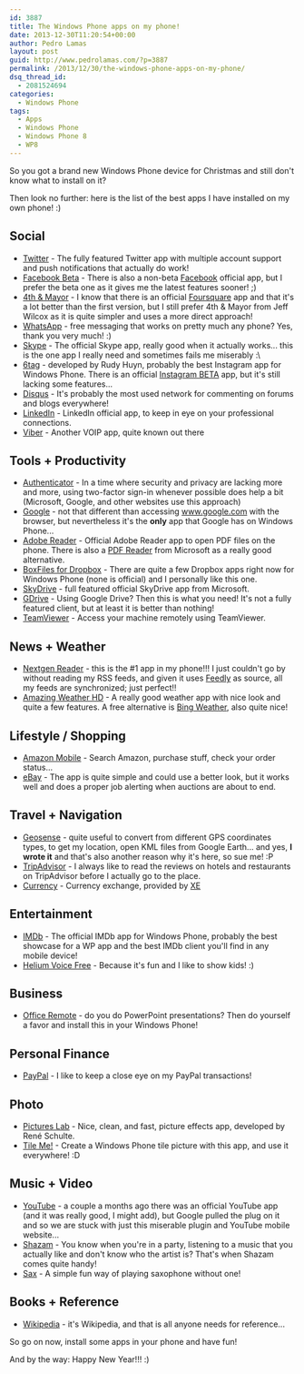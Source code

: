 ```yaml
---
id: 3887
title: The Windows Phone apps on my phone!
date: 2013-12-30T11:20:54+00:00
author: Pedro Lamas
layout: post
guid: http://www.pedrolamas.com/?p=3887
permalink: /2013/12/30/the-windows-phone-apps-on-my-phone/
dsq_thread_id:
  - 2081524694
categories:
  - Windows Phone
tags:
  - Apps
  - Windows Phone
  - Windows Phone 8
  - WP8
---
```

So you got a brand new Windows Phone device for Christmas and still don't know what to install on it?

Then look no further: here is the list of the best apps I have installed on my own phone! :)

## Social

* [Twitter](http://www.windowsphone.com/s?appid=0b792c7c-14dc-df11-a844-00237de2db9e) - The fully featured Twitter app with multiple account support and push notifications that actually do work!
* [Facebook Beta](http://www.windowsphone.com/s?appid=93da5d29-daf0-4783-9ed5-a87b33247ec6) - There is also a non-beta [Facebook](http://www.windowsphone.com/s?appid=82a23635-5bd9-df11-a844-00237de2db9e) official app, but I prefer the beta one as it gives me the latest features sooner! ;)
* [4th & Mayor](http://www.windowsphone.com/s?appid=c7d13b8d-9951-e011-854c-00237de2db9e) - I know that there is an official [Foursquare](http://www.windowsphone.com/s?appid=26cf3302-469f-e011-986b-78e7d1fa76f8) app and that it's a lot better than the first version, but I still prefer 4th & Mayor from Jeff Wilcox as it is quite simpler and uses a more direct approach!
* [WhatsApp](http://www.windowsphone.com/s?appid=218a0ebb-1585-4c7e-a9ec-054cf4569a79) - free messaging that works on pretty much any phone? Yes, thank you very much! :)
* [Skype](http://www.windowsphone.com/s?appid=c3f8e570-68b3-4d6a-bdbb-c0a3f4360a51) - The official Skype app, really good when it actually works... this is the one app I really need and sometimes fails me miserably :\
* [6tag](http://www.windowsphone.com/s?appid=7d795cdf-fb1b-4bdf-8f5e-76eb19f7079e) - developed by Rudy Huyn, probably the best Instagram app for Windows Phone. There is an official [Instagram BETA](http://www.windowsphone.com/s?appid=3222a126-7f20-4273-ab4a-161120b21aea) app, but it's still lacking some features...
* [Disqus](http://www.windowsphone.com/s?appid=93c35e04-5d4d-42d2-aaaa-3bd1532443b2) - It's probably the most used network for commenting on forums and blogs everywhere!
* [LinkedIn](http://www.windowsphone.com/s?appid=bdc7ae24-9051-474c-a89a-2b18f58d1317) - LinkedIn official app, to keep in eye on your professional connections.
* [Viber](http://www.windowsphone.com/s?appid=3d051f9b-9e03-456f-b647-bea34fe7031c) - Another VOIP app, quite known out there

## Tools + Productivity

* [Authenticator](http://www.windowsphone.com/s?appid=e7994dbc-2336-4950-91ba-ca22d653759b) - In a time where security and privacy are lacking more and more, using two-factor sign-in whenever possible does help a bit (Microsoft, Google, and other websites use this approach)
* [Google](http://www.windowsphone.com/s?appid=220bfbf2-ee02-496c-a656-651a6c0c6518) - not that different than accessing www.google.com with the browser, but nevertheless it's the **only** app that Google has on Windows Phone...
* [Adobe Reader](http://www.windowsphone.com/s?appid=134e363e-8811-44be-b1e3-d8a0c60d4692) - Official Adobe Reader app to open PDF files on the phone. There is also a [PDF Reader](http://www.windowsphone.com/s?appid=8f6154d6-1b70-431a-a579-b6a43477e837) from Microsoft as a really good alternative.
* [BoxFiles for Dropbox](http://www.windowsphone.com/s?appid=5d7f992b-ee03-e011-9264-00237de2db9e) - There are quite a few Dropbox apps right now for Windows Phone (none is official) and I personally like this one.
* [SkyDrive](http://www.windowsphone.com/s?appid=ad543082-80ec-45bb-aa02-ffe7f4182ba8) - full featured official SkyDrive app from Microsoft.
* [GDrive](http://www.windowsphone.com/s?appid=c945c809-5e5d-4db3-b4c9-70c8cebd5235) - Using Google Drive? Then this is what you need! It's not a fully featured client, but at least it is better than nothing!
* [TeamViewer](http://www.windowsphone.com/s?appid=afadc741-961a-4677-b490-c1777bdfe9e5) - Access your machine remotely using TeamViewer.

## News + Weather

* [Nextgen Reader](http://www.windowsphone.com/s?appid=643381de-4724-e011-854c-00237de2db9e) - this is the #1 app in my phone!!! I just couldn't go by without reading my RSS feeds, and given it uses [Feedly](http://www.feedly.com) as source, all my feeds are synchronized; just perfect!!
* [Amazing Weather HD](http://www.windowsphone.com/s?appid=c7ac43c5-5d99-4e65-913d-e92e253e9e99) - A really good weather app with nice look and quite a few features. A free alternative is [Bing Weather](http://www.windowsphone.com/s?appid=63c2a117-8604-44e7-8cef-df10be3a57c8), also quite nice!

## Lifestyle / Shopping

* [Amazon Mobile](http://www.windowsphone.com/s?appid=351decc7-ea2f-e011-854c-00237de2db9e) - Search Amazon, purchase stuff, check your order status...
* [eBay](http://www.windowsphone.com/s?appid=92d3a3a3-66d9-df11-a844-00237de2db9e) - The app is quite simple and could use a better look, but it works well and does a proper job alerting when auctions are about to end.

## Travel + Navigation

* [Geosense](http://www.windowsphone.com/s?appid=7ca9cfea-1b92-4ca4-8559-269936d5361e) - quite useful to convert from different GPS coordinates types, to get my location, open KML files from Google Earth... and yes, **I wrote it** and that's also another reason why it's here, so sue me! :P
* [TripAdvisor](http://www.windowsphone.com/s?appid=180b0f46-e753-e011-854c-00237de2db9e) - I always like to read the reviews on hotels and restaurants on TripAdvisor before I actually go to the place.
* [Currency](http://www.windowsphone.com/s?appid=dc5f12fa-b49d-e011-986b-78e7d1fa76f8) - Currency exchange, provided by [XE](http://www.xe.com/)

## Entertainment

* [IMDb](http://www.windowsphone.com/s?appid=ff971299-eed8-df11-a844-00237de2db9e) - The official IMDb app for Windows Phone, probably the best showcase for a WP app and the best IMDb client you'll find in any mobile device!
* [Helium Voice Free](http://www.windowsphone.com/s?appid=da4c75d6-df50-e011-854c-00237de2db9e) - Because it's fun and I like to show kids! :)

## Business

* [Office Remote](http://www.windowsphone.com/s?appid=01f53e5a-7870-49cb-8afc-d6fab6d7a3cd) - do you do PowerPoint presentations? Then do yourself a favor and install this in your Windows Phone!

## Personal Finance

* [PayPal](http://www.windowsphone.com/s?appid=75738196-1db2-49d9-afb1-d66a34d19fb6) - I like to keep a close eye on my PayPal transactions!

## Photo

* [Pictures Lab](http://www.windowsphone.com/s?appid=5db119bf-7ad5-df11-a844-00237de2db9e) - Nice, clean, and fast, picture effects app, developed by René Schulte.
* [Tile Me!](http://www.windowsphone.com/s?appid=4b113087-6abc-40fb-8e49-d02adeba1393) - Create a Windows Phone tile picture with this app, and use it everywhere! :D

## Music + Video

* [YouTube](http://www.windowsphone.com/s?appid=dcbb1ac6-a89a-df11-a490-00237de2db9e) - a couple a months ago there was an official YouTube app (and it was really good, I might add), but Google pulled the plug on it and so we are stuck with just this miserable plugin and YouTube mobile website...
* [Shazam](http://www.windowsphone.com/s?appid=2f8d5271-2b81-e011-986b-78e7d1fa76f8) - You know when you're in a party, listening to a music that you actually like and don't know who the artist is? That's when Shazam comes quite handy!
* [Sax](http://www.windowsphone.com/s?appid=b3690063-6d30-43aa-9934-84a99781fa34) - A simple fun way of playing saxophone without one!

## Books + Reference

* [Wikipedia](http://www.windowsphone.com/s?appid=fd40c569-2681-48df-9ff3-53ffd80aa9b5) - it's Wikipedia, and that is all anyone needs for reference...

So go on now, install some apps in your phone and have fun!

And by the way: Happy New Year!!! :)